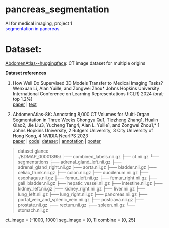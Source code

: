 # pancreas_segmentation
AI for medical imaging, project 1  
<font color=blue>segmentation in pancreas</font>

# Dataset:
[AbdomenAtlas--huggingface](https://huggingface.co/datasets/AbdomenAtlas/_AbdomenAtlas1.0Mini):
CT image dataset for multiple origins

**Dataset references**  
1. How Well Do Supervised 3D Models Transfer to Medical Imaging Tasks?
Wenxuan Li, Alan Yuille, and Zongwei Zhou*
Johns Hopkins University
International Conference on Learning Representations (ICLR) 2024 (oral; top 1.2%)  
[paper](https://www.cs.jhu.edu/~alanlab/Pubs23/li2023suprem.pdf) | [text](https://github.com/MrGiovanni/SuPreM)


2. AbdomenAtlas-8K: Annotating 8,000 CT Volumes for Multi-Organ Segmentation in Three Weeks
Chongyu Qu1, Tiezheng Zhang1, Hualin Qiao2, Jie Liu3, Yucheng Tang4, Alan L. Yuille1, and Zongwei Zhou1,*
1 Johns Hopkins University,
2 Rutgers University,
3 City University of Hong Kong,
4 NVIDIA
NeurIPS 2023  
[paper](https://www.cs.jhu.edu/~alanlab/Pubs23/qu2023abdomenatlas.pdf) | [code](https://github.com/MrGiovanni/AbdomenAtlas)| [dataset](https://huggingface.co/datasets/AbdomenAtlas/AbdomenAtlas1.0Mini) | [annotation](https://www.dropbox.com/scl/fi/28l5vpxrn212r2ejk32xv/AbdomenAtlas.tar.gz?rlkey=vgqmao4tgv51hv5ew24xx4xpm&dl=0) | [poster](https://huggingface.co/datasets/AbdomenAtlas/_AbdomenAtlas1.0Mini/blob/main/document/neurips_poster.pdf)


> dataset glance  
./BDMAP_00001895/
├── combined_labels.nii.gz
├── ct.nii.gz
└── segmentations
    ├── adrenal_gland_left.nii.gz
    ├── adrenal_gland_right.nii.gz
    ├── aorta.nii.gz
    ├── bladder.nii.gz
    ├── celiac_trunk.nii.gz
    ├── colon.nii.gz
    ├── duodenum.nii.gz
    ├── esophagus.nii.gz
    ├── femur_left.nii.gz
    ├── femur_right.nii.gz
    ├── gall_bladder.nii.gz
    ├── hepatic_vessel.nii.gz
    ├── intestine.nii.gz
    ├── kidney_left.nii.gz
    ├── kidney_right.nii.gz
    ├── liver.nii.gz
    ├── lung_left.nii.gz
    ├── lung_right.nii.gz
    ├── pancreas.nii.gz
    ├── portal_vein_and_splenic_vein.nii.gz
    ├── postcava.nii.gz
    ├── prostate.nii.gz
    ├── rectum.nii.gz
    ├── spleen.nii.gz
    └── stomach.nii.gz


ct_image = [-1000, 1000]
seg_image = [0, 1]
combine = [0, 25]
